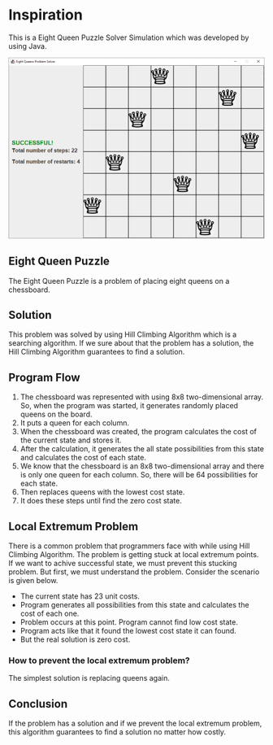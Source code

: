 # Inspiration

This is a Eight Queen Puzzle Solver Simulation which was developed by using Java.

![Program](./ScreenShots/img1.png)

## Eight Queen Puzzle

The Eight Queen Puzzle is a problem of placing eight queens on a chessboard.

## Solution

This problem was solved by using Hill Climbing Algorithm which is a searching algorithm. If we sure about that the problem has a solution, the Hill Climbing Algorithm guarantees to find a solution.

## Program Flow

1. The chessboard was represented with using 8x8 two-dimensional array. So, when the program was started, it generates randomly placed queens on the board.
 1. It puts a queen for each column.
1. When the chessboard was created, the program calculates the cost of the current state and stores it.
1. After the calculation, it generates the all state possibilities from this state and calculates the cost of each state.
 1. We know that the chessboard is an 8x8 two-dimensional array and there is only one queen for each column. So, there will be 64 possibilities for each state.
1. Then replaces queens with the lowest cost state. 
1. It does these steps until find the zero cost state.

## Local Extremum Problem

There is a common problem that programmers face with while using Hill Climbing Algorithm. The problem is getting stuck at local extremum points. If we want to achive successful state, we must prevent this stucking problem. But first, we must understand the problem. Consider the scenario is given below.
* The current state has 23 unit costs.
* Program generates all possibilities from this state and calculates the cost of each one.
* Problem occurs at this point. Program cannot find low cost state.
* Program acts like that it found the lowest cost state it can found.
* But the real solution is zero cost.

### How to prevent the local extremum problem?

The simplest solution is replacing queens again.

## Conclusion

If the problem has a solution and if we prevent the local extremum problem, this algorithm guarantees to find a solution no matter how costly. 